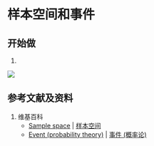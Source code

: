 # 样本空间和事件

## 开始做

1.

![](/images/概率/概率论公理/样本空间和事件1a1.jpg)

## 参考文献及资料

1. 维基百科
	- [Sample space](https://en.wikipedia.org/wiki/Sample_space) | [样本空间](https://zh.wikipedia.org/wiki/样本空间) 
	- [Event (probability theory)](https://en.wikipedia.org/wiki/Event_(probability_theory)) | [事件 (概率论)](https://zh.wikipedia.org/wiki/事件_(概率论)) 